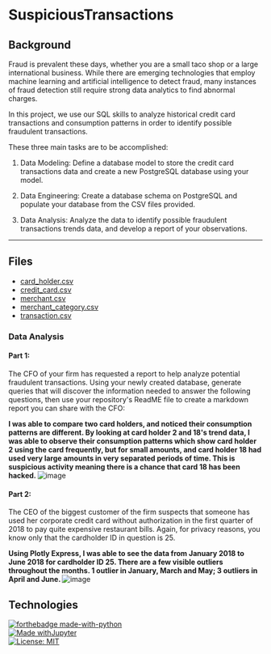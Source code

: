 # SuspiciousTransactions

## Background

Fraud is prevalent these days, whether you are a small taco shop or a large international business. While there are emerging technologies that employ machine learning and artificial intelligence to detect fraud, many instances of fraud detection still require strong data analytics to find abnormal charges.

In this project, we use our SQL skills to analyze historical credit card transactions and consumption patterns in order to identify possible fraudulent transactions.

These three main tasks are to be accomplished:

1. Data Modeling: Define a database model to store the credit card transactions data and create a new PostgreSQL database using your model.

2. Data Engineering: Create a database schema on PostgreSQL and populate your  database from the CSV files provided.

3. Data Analysis: Analyze the data to identify possible fraudulent transactions trends data, and develop a report of your observations.

---

## Files

* [card_holder.csv](Data/card_holder.csv)
* [credit_card.csv](Data/credit_card.csv)
* [merchant.csv](Data/merchant.csv)
* [merchant_category.csv](Data/merchant_category.csv)
* [transaction.csv](Data/transaction.csv)

### Data Analysis
#### Part 1:

The CFO of your firm has requested a report to help analyze potential fraudulent transactions. Using your newly created database, generate queries that will discover the information needed to answer the following questions, then use your repository's ReadME file to create a markdown report you can share with the CFO:

<b> I was able to compare two card holders, and noticed their consumption patterns are different. By looking at card holder 2 and 18's trend data, I was able to observe their consumption patterns which show card holder 2 using the card frequently, but for small amounts, and card holder 18 had used very large amounts in very separated periods of time. This is suspicious activity meaning there is a chance that card 18 has been hacked. </b>
![image](https://user-images.githubusercontent.com/73862470/148669281-56426dec-c842-41b7-8ae7-9ce8c8c8043c.png)

#### Part 2:

The CEO of the biggest customer of the firm suspects that someone has used her corporate credit card without authorization in the first quarter of 2018 to pay quite expensive restaurant bills. Again, for privacy reasons, you know only that the cardholder ID in question is 25.

<b> Using Plotly Express, I was able to see the data from January 2018 to June 2018 for cardholder ID 25. There are a few visible outliers throughout the months. 1 outlier in January, March and May; 3 outliers in April and June. </b>
![image](https://user-images.githubusercontent.com/73862470/148669401-959193d2-320c-4fa8-969f-d1e18fc0de9e.png)


## Technologies
[![forthebadge made-with-python](http://ForTheBadge.com/images/badges/made-with-python.svg)](https://www.python.org/) </br>
[![Made withJupyter](https://img.shields.io/badge/Made%20with-Jupyter-orange?style=for-the-badge&logo=Jupyter)](https://jupyter.org/try) </br>
[![License: MIT](https://img.shields.io/badge/License-MIT-yellow.svg)](https://opensource.org/licenses/MIT) </br>
